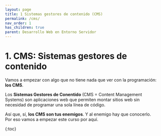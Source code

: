 ```yaml
---
layout: page
title: 1 Sistemas gestores de contenido (CMS)
permalink: /cms/
nav_order: 1
has_children: true
parent: Desarrollo Web en Entorno Servidor
---
```


# 1. CMS: Sistemas gestores de contenido

Vamos a empezar con algo que no tiene nada que ver con la programación: **los CMS**.

Los **Sistemas Gestores de Conentido** (CMS = Content Management Systems) son aplicaciones web que permiten montar sitios web sin necesidad de programar una sola línea de código.

Así que, sí, **los CMS son tus enemigos**. Y al enemigo hay que conocerlo. Por eso vamos a empezar este curso por aquí.

{:toc}
